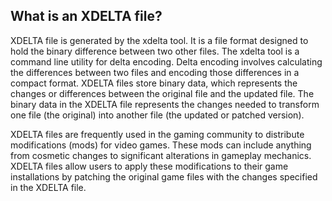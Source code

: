 ## What is an XDELTA file?

XDELTA file is generated by the xdelta tool. It is a file format designed to hold the binary difference between two other files. The xdelta tool is a command line utility for delta encoding. Delta encoding involves calculating the differences between two files and encoding those differences in a compact format. XDELTA files store binary data, which represents the changes or differences between the original file and the updated file. The binary data in the XDELTA file represents the changes needed to transform one file (the original) into another file (the updated or patched version).

XDELTA files are frequently used in the gaming community to distribute modifications (mods) for video games. These mods can include anything from cosmetic changes to significant alterations in gameplay mechanics. XDELTA files allow users to apply these modifications to their game installations by patching the original game files with the changes specified in the XDELTA file.
